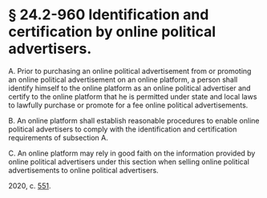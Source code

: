 # § 24.2-960 Identification and certification by online political advertisers.

<p>A. Prior to purchasing an online political advertisement from or promoting an online political advertisement on an online platform, a person shall identify himself to the online platform as an online political advertiser and certify to the online platform that he is permitted under state and local laws to lawfully purchase or promote for a fee online political advertisements.</p><p>B. An online platform shall establish reasonable procedures to enable online political advertisers to comply with the identification and certification requirements of subsection A.</p><p>C. An online platform may rely in good faith on the information provided by online political advertisers under this section when selling online political advertisements to online political advertisers.</p><p>2020, c. <a href='http://lis.virginia.gov/cgi-bin/legp604.exe?201+ful+CHAP0551'>551</a>.</p>